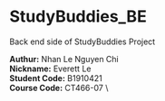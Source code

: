 # StudyBuddies_BE

Back end side of StudyBuddies Project

**Authur:** Nhan Le Nguyen Chi \
**Nickname:** Everett Le \
**Student Code:** B1910421 \
**Course Code:** CT466-07 \